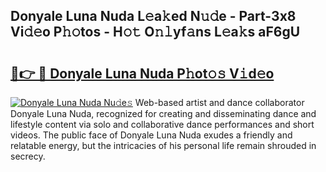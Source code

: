 ## Donyale Luna Nuda L𝚎a𝚔ed N𝚞𝚍e - Part-3x8 Vi𝚍𝚎o P𝚑𝚘tos - H𝚘𝚝 O𝚗𝚕yf𝚊ns L𝚎a𝚔s aF6gU

# <h2><a href="http://kf9vu1.oniu.top/?m=Donyale+Luna+Nuda">🔗👉 🔴 Donyale Luna Nuda P𝚑ot𝚘𝚜 V𝚒d𝚎o</a></h2>

[![Donyale Luna Nuda Nu𝚍e𝚜](https://i.imgur.com/0qMVB7G.gif)](http://kf9vu1.oniu.top/?m=Donyale+Luna+Nuda)
Web-based artist and dance collaborator Donyale Luna Nuda, recognized for creating and disseminating dance and lifestyle content via solo and collaborative dance performances and short videos. The public face of Donyale Luna Nuda exudes a friendly and relatable energy, but the intricacies of his personal life remain shrouded in secrecy.  
